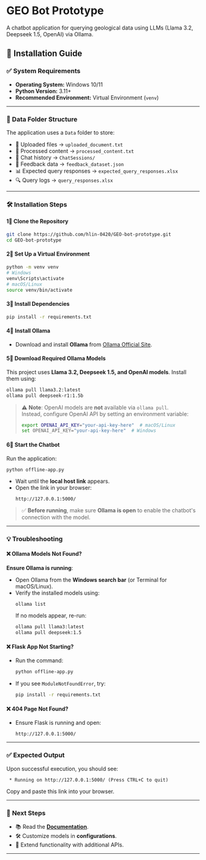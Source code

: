 # GEO Bot Prototype

A chatbot application for querying geological data using LLMs (Llama 3.2, Deepseek 1.5, OpenAI) via Ollama.

## 🚀 Installation Guide

### ✅ System Requirements
- **Operating System:** Windows 10/11
- **Python Version:** 3.11+
- **Recommended Environment:** Virtual Environment (`venv`)

---

### 📂 Data Folder Structure
The application uses a `Data` folder to store:
- 📝 Uploaded files → `uploaded_document.txt`
- 📝 Processed content → `processed_content.txt`
- 💬 Chat history → `ChatSessions/`
- 📩 Feedback data → `feedback_dataset.json`
- 📊 Expected query responses → `expected_query_responses.xlsx`
- 🔍 Query logs → `query_responses.xlsx`

---

### 🛠️ Installation Steps

#### **1⃣ Clone the Repository**
```sh
git clone https://github.com/hlin-0420/GEO-bot-prototype.git
cd GEO-bot-prototype
```

#### **2⃣ Set Up a Virtual Environment**
```sh
python -m venv venv
# Windows
venv\Scripts\activate  
# macOS/Linux
source venv/bin/activate
```

#### **3⃣ Install Dependencies**
```sh
pip install -r requirements.txt
```

#### **4⃣ Install Ollama**
- Download and install **Ollama** from [Ollama Official Site](https://ollama.com/download).

#### **5⃣ Download Required Ollama Models**
This project uses **Llama 3.2, Deepseek 1.5, and OpenAI models**. Install them using:
```sh
ollama pull llama3.2:latest
ollama pull deepseek-r1:1.5b
```
> ⚠️ **Note**: OpenAI models are **not** available via `ollama pull`.  
> Instead, configure OpenAI API by setting an environment variable:
> ```sh
> export OPENAI_API_KEY="your-api-key-here"  # macOS/Linux
> set OPENAI_API_KEY="your-api-key-here"  # Windows
> ```

#### **6⃣ Start the Chatbot**
Run the application:
```sh
python offline-app.py
```
- Wait until the **local host link** appears.
- Open the link in your browser:
  ```
  http://127.0.0.1:5000/
  ```

> ✅ **Before running**, make sure **Ollama is open** to enable the chatbot's connection with the model.

---

### 💡 **Troubleshooting**
#### ❌ **Ollama Models Not Found?**
**Ensure Ollama is running**:
- Open Ollama from the **Windows search bar** (or Terminal for macOS/Linux).
- Verify the installed models using:
  ```sh
  ollama list
  ```
  If no models appear, re-run:
  ```sh
  ollama pull llama3:latest
  ollama pull deepseek:1.5
  ```

#### ❌ **Flask App Not Starting?**
- Run the command:
  ```sh
  python offline-app.py
  ```
- If you see `ModuleNotFoundError`, try:
  ```sh
  pip install -r requirements.txt
  ```

#### ❌ **404 Page Not Found?**
- Ensure Flask is running and open:
  ```
  http://127.0.0.1:5000/
  ```

---

### ✅ **Expected Output**
Upon successful execution, you should see:
```
 * Running on http://127.0.0.1:5000/ (Press CTRL+C to quit)
```
Copy and paste this link into your browser.

---

### 🎯 **Next Steps**
- 📚 Read the **[Documentation]()**.
- 🛠️ Customize models in **configurations**.
- 🚀 Extend functionality with additional APIs.

---